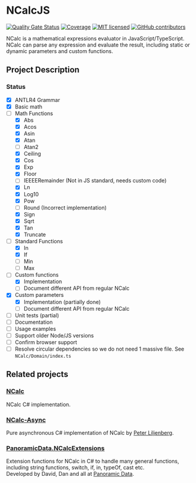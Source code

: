 # NCalcJS

[![Quality Gate Status](https://sonarcloud.io/api/project_badges/measure?project=ThomasHambach_NcalcJS&metric=alert_status)](https://sonarcloud.io/summary/new_code?id=ThomasHambach_NcalcJS) [![Coverage](https://sonarcloud.io/api/project_badges/measure?project=ThomasHambach_NcalcJS&metric=coverage)](https://sonarcloud.io/summary/new_code?id=ThomasHambach_NcalcJS) [![MIT licensed](https://img.shields.io/badge/license-MIT-blue.svg)](LICENSE) [![GitHub contributors](https://img.shields.io/github/contributors/thomashambach/NCalcJS.svg)](https://github.com/thomashambach/NCalcJS/graphs/contributors) 

NCalc is a mathematical expressions evaluator in JavaScript/TypeScript. NCalc can parse any expression and evaluate the result, including static or dynamic parameters and custom functions.

## Project Description

### Status

- [x] ANTLR4 Grammar
- [x] Basic math
- [ ] Math Functions
  - [x] Abs
  - [x] Acos
  - [x] Asin
  - [x] Atan
  - [ ] Atan2  
  - [x] Ceiling
  - [x] Cos
  - [x] Exp
  - [x] Floor
  - [ ] IEEEERemainder (Not in JS standard, needs custom code)
  - [x] Ln
  - [x] Log10
  - [x] Pow
  - [ ] Round (Incorrect implementation)
  - [x] Sign
  - [x] Sqrt
  - [x] Tan
  - [x] Truncate
- [ ] Standard Functions
  - [x] In
  - [x] If
  - [ ] Min
  - [ ] Max
- [ ] Custom functions
  - [x] Implementation
  - [ ] Document different API from regular NCalc
- [x] Custom parameters
  - [x] Implementation (partially done)
  - [ ] Document different API from regular NCalc
- [ ] Unit tests (partial)
- [ ] Documentation
- [ ] Usage examples
- [ ] Support older Node/JS versions
- [ ] Confirm browser support
- [ ] Resolve circular dependencies so we do not need 1 massive file. See `NCalc/Domain/index.ts`

## Related projects

### [NCalc](https://github.com/ncalc/ncalc/)

NCalc C# implementation.

### [NCalc-Async](https://github.com/ncalc/ncalc-async/)

Pure asynchronous C# implementation of NCalc by [Peter Liljenberg](https://github.com/petli).

### [PanoramicData.NCalcExtensions](https://github.com/panoramicdata/PanoramicData.NCalcExtensions)

Extension functions for NCalc in C# to handle many general functions,  
including string functions, switch, if, in, typeOf, cast etc.  
Developed by David, Dan and all at [Panoramic Data](https://github.com/panoramicdata).
